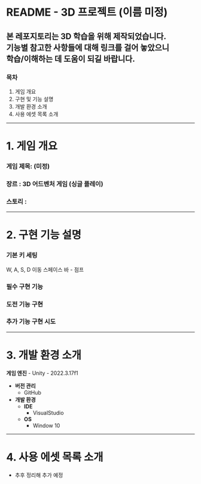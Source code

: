 # README - 3D 프로젝트 (이름 미정)
본 레포지토리는 3D 학습을 위해 제작되었습니다.<br>
기능별 참고한 사항들에 대해 링크를 걸어 놓았으니<br> 
학습/이해하는 데 도움이 되길 바랍니다.<br>
---
### 목차

1. 게임 개요
2. 구현 및 기능 설명
3. 개발 환경 소개
4. 사용 에셋 목록 소개
---

# 1. 게임 개요

### 게임 제목: (미정)

### 장르 : 3D 어드벤처 게임 (싱글 플레이)

### 스토리 :


---
 
# 2. 구현 기능 설명

### 기본 키 세팅 
W, A, S, D 이동
스페이스 바 - 점프

### 필수 구현 기능


### 도전 기능 구현


### 추가 기능 구현 시도 


---

# 3. 개발 환경 소개

 **게임 엔진**
    - Unity - 2022.3.17f1
- **버전 관리**
    - GitHub
- **개발 환경**
    - **IDE**
        - VisualStudio
    - **OS**
        - Window 10

---
# 4. 사용 에셋 목록 소개

* 추후 정리해 추가 예정
